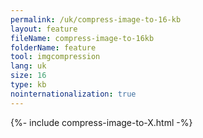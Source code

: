 ```yaml
---
permalink: /uk/compress-image-to-16-kb
layout: feature
fileName: compress-image-to-16kb
folderName: feature
tool: imgcompression
lang: uk
size: 16
type: kb
nointernationalization: true
---
```

{%- include compress-image-to-X.html -%}       
